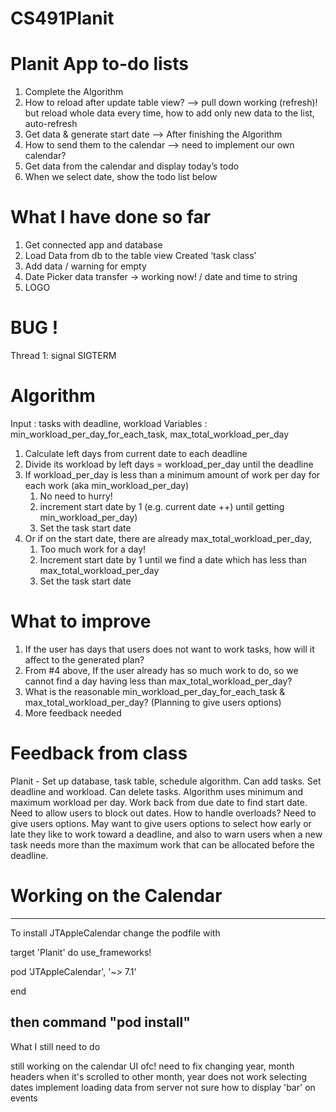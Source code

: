 # CS491Planit

# Planit App to-do lists
1. Complete the Algorithm
2. How to reload after update table view? —> pull down working (refresh)! but reload whole data every time,  how to add only new data to the list, auto-refresh
3. Get data & generate start date --> After finishing the Algorithm
4. How to send them to the calendar --> need to implement our own calendar?
5. Get data from the calendar and display today’s todo
6. When we select date, show the todo list below

# What I have done so far
1. Get connected app and database
2. Load Data from db to the table view Created ‘task class’
3. Add data / warning for empty
4. Date Picker data transfer  -> working now!  / date and time to string
5. LOGO 

# BUG !
Thread 1: signal SIGTERM


# Algorithm

Input : tasks with deadline, workload
Variables : min_workload_per_day_for_each_task, max_total_workload_per_day

1. Calculate left days from current date to each deadline
2. Divide its workload by left days = workload_per_day until the deadline
3. If workload_per_day is less than a minimum amount of work per day for each work (aka min_workload_per_day)
    1. No need to hurry!
    2. increment start date by 1 (e.g. current date ++) until getting min_workload_per_day)
    3. Set the task start date
4. Or if on the start date, there are already max_total_workload_per_day,
    1. Too much work for a day!
    2. Increment start date by 1 until we find a date which has less than max_total_workload_per_day
    3. Set the task start date

# What to improve
1. If the user has days that users does not want to work tasks, how will it affect to the generated plan?
2. From #4 above, If  the user already has so much work to do, so we cannot find a day having less than max_total_workload_per_day?
3. What is the reasonable min_workload_per_day_for_each_task & max_total_workload_per_day? (Planning to give users options)
4. More feedback needed

# Feedback from class
Planit - Set up database, task table, schedule algorithm. Can add
tasks. Set deadline and workload. Can delete tasks. Algorithm uses minimum and maximum
workload per day. Work back from due date to find start date. Need to allow users to block out
dates. How to handle overloads? Need to give users options. May want to give users options
to select how early or late they like to work toward a deadline, and also to warn users when a
new task needs more than the maximum work that can be allocated before the deadline.


# Working on the Calendar
------------------------------------------------------
To install JTAppleCalendar 
change the podfile with 


target 'Planit' do
  use_frameworks!

  pod 'JTAppleCalendar', '~> 7.1'

end

then command "pod install"
---------------------------------------

What I still need to do 

still working on the calendar UI ofc!
need to fix changing year, month headers when it's scrolled to other month, year
does not work selecting dates
implement loading data from server 
not sure how to display 'bar' on events 

